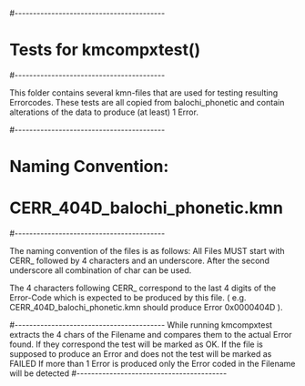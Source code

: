 #-----------------------------------------
# Tests for kmcompxtest()
#-----------------------------------------

This folder contains several kmn-files that are used for testing resulting Errorcodes.
These tests are all copied from balochi_phonetic and contain alterations of the data to produce (at least) 1 Error. 

#-----------------------------------------
#  Naming Convention:
#      CERR_404D_balochi_phonetic.kmn
#-----------------------------------------

The naming convention of the files is as follows:
All Files MUST start with CERR_ followed by 4 characters and an underscore. 
After the second underscore all combination of char can be used. 

The 4 characters following CERR_ correspond to the last 4 digits of the Error-Code which is expected to be produced by this file. 
( e.g. CERR_404D_balochi_phonetic.kmn should produce Error 0x0000404D ).

#-----------------------------------------
While running kmcompxtest extracts the 4 chars of the Filename and compares them to the actual Error found. 
If they correspond the test will be marked as OK. 
If the file is supposed to produce an Error and does not the test will be marked as FAILED
If more than 1 Error is produced only the Error coded in the Filename will be detected
#-----------------------------------------




